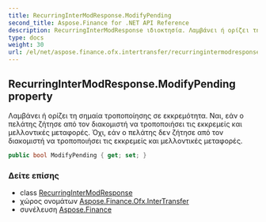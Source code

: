 ```yaml
---
title: RecurringInterModResponse.ModifyPending
second_title: Aspose.Finance for .NET API Reference
description: RecurringInterModResponse ιδιοκτησία. Λαμβάνει ή ορίζει τη σημαία τροποποίησης σε εκκρεμότητα. Ναι εάν ο πελάτης ζήτησε από τον διακομιστή να τροποποιήσει τις εκκρεμείς και μελλοντικές μεταφορές. Όχι εάν ο πελάτης δεν ζήτησε από τον διακομιστή να τροποποιήσει τις εκκρεμείς και μελλοντικές μεταφορές.
type: docs
weight: 30
url: /el/net/aspose.finance.ofx.intertransfer/recurringintermodresponse/modifypending/
---
```

## RecurringInterModResponse.ModifyPending property

Λαμβάνει ή ορίζει τη σημαία τροποποίησης σε εκκρεμότητα. Ναι, εάν ο πελάτης ζήτησε από τον διακομιστή να τροποποιήσει τις εκκρεμείς και μελλοντικές μεταφορές. Όχι, εάν ο πελάτης δεν ζήτησε από τον διακομιστή να τροποποιήσει τις εκκρεμείς και μελλοντικές μεταφορές.

```csharp
public bool ModifyPending { get; set; }
```

### Δείτε επίσης

* class [RecurringInterModResponse](../)
* χώρος ονομάτων [Aspose.Finance.Ofx.InterTransfer](../../recurringintermodresponse/)
* συνέλευση [Aspose.Finance](../../../)


